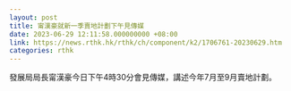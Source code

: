 ```yaml
---
layout: post
title: 甯漢豪就新一季賣地計劃下午見傳媒
date: 2023-06-29 12:11:58.000000000 +08:00
link: https://news.rthk.hk/rthk/ch/component/k2/1706761-20230629.htm
categories: rthk
---
```


發展局局長甯漢豪今日下午4時30分會見傳媒，講述今年7月至9月賣地計劃。
